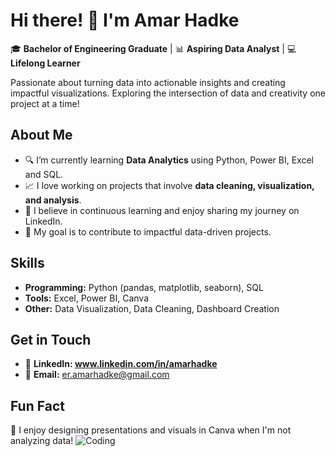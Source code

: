 # Hi there! 👋 I'm Amar Hadke
🎓 **Bachelor of Engineering Graduate** | 📊 **Aspiring Data Analyst** | 💻 **Lifelong Learner**

Passionate about turning data into actionable insights and creating impactful visualizations. Exploring the intersection of data and creativity one project at a time!
## About Me
- 🔍 I’m currently learning **Data Analytics** using Python, Power BI, Excel and SQL.
- 📈 I love working on projects that involve **data cleaning, visualization, and analysis**.
- 🌟 I believe in continuous learning and enjoy sharing my journey on LinkedIn.
- 🎯 My goal is to contribute to impactful data-driven projects.
  
## Skills
- **Programming:** Python (pandas, matplotlib, seaborn), SQL
- **Tools:** Excel, Power BI, Canva
- **Other:** Data Visualization, Data Cleaning, Dashboard Creation
## Get in Touch
- 💼 **LinkedIn: www.linkedin.com/in/amarhadke**
- 📧 **Email:** er.amarhadke@gmail.com


## Fun Fact
🎨 I enjoy designing presentations and visuals in Canva when I'm not analyzing data!
![Coding](https://media.giphy.com/media/qgQUggAC3Pfv687qPC/giphy.gif)
